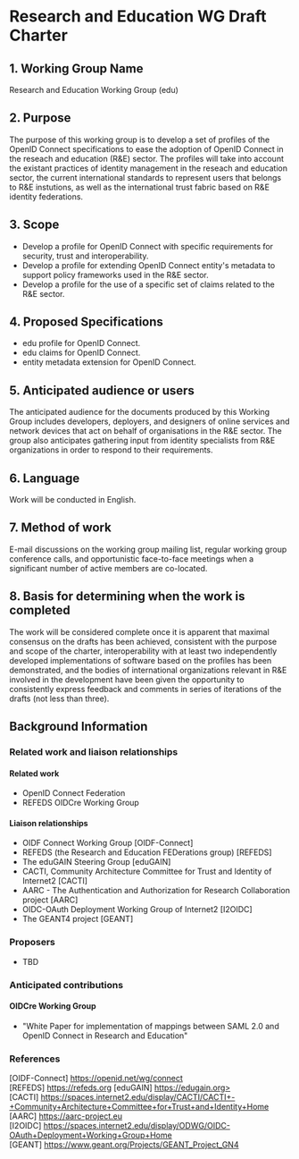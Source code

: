 # Research and Education WG Draft Charter

## 1. Working Group Name

Research and Education Working Group (edu)

## 2. Purpose

The purpose of this working group is to develop a set of profiles of the
OpenID Connect specifications to ease the adoption of OpenID Connect in the
reseach and education (R&E) sector. The profiles will take into account the existant
practices of identity management in the reseach and education sector, the current
international standards to represent users that belongs to R&E
instutions, as well as the international trust fabric based on R&E identity federations.

## 3. Scope

* Develop a profile for OpenID Connect with specific requirements for
security, trust and interoperability.
* Develop a profile for extending OpenID Connect entity's metadata to
support policy frameworks used in the R&E sector.
* Develop a profile for the use of a specific set of claims related to
the R&E sector.

## 4. Proposed Specifications

 * edu profile for OpenID Connect.
 * edu claims for OpenID Connect.
 * entity metadata extension for OpenID Connect.
 
## 5. Anticipated audience or users

The anticipated audience for the documents produced by this Working Group
includes developers, deployers, and designers of online services and
network devices that act on behalf of organisations in the R&E
sector.
The group also anticipates gathering input from identity specialists from
R&E organizations in order to respond to their requirements.

## 6. Language

Work will be conducted in English.

## 7. Method of work

E-mail discussions on the working group mailing list, regular working
group conference calls, and opportunistic face-to-face meetings when a
significant number of active members are co-located. 

## 8. Basis for determining when the work is completed

The work will be considered complete once it is apparent that maximal
consensus on the drafts has been achieved, consistent with the purpose
and scope of the charter, interoperability with at least two independently
developed implementations of software based on the profiles has been
demonstrated, and the bodies of international organizations relevant in R&E
involved in the development have been given the opportunity to consistently express
feedback and comments in series of iterations of the drafts (not less than three). 

## Background Information

### Related work and liaison relationships

#### Related work
* OpenID Connect Federation
* REFEDS OIDCre Working Group

#### Liaison relationships
* OIDF Connect Working Group [OIDF-Connect]
* REFEDS (the Research and Education FEDerations group) [REFEDS]
* The eduGAIN Steering Group [eduGAIN]
* CACTI, Community Architecture Committee for Trust and Identity of Internet2 [CACTI] 
* AARC - The Authentication and Authorization for Research Collaboration project [AARC] 
* OIDC-OAuth Deployment Working Group of Internet2 [I2OIDC]
* The GEANT4 project [GEANT]

### Proposers
* TBD

### Anticipated contributions
#### OIDCre Working Group
* "White Paper for implementation of mappings between SAML 2.0 and OpenID
   Connect in Research and Education"

### References
[OIDF-Connect] https://openid.net/wg/connect     
[REFEDS] https://refeds.org
[eduGAIN] https://edugain.org>  
[CACTI] https://spaces.internet2.edu/display/CACTI/CACTI+-+Community+Architecture+Committee+for+Trust+and+Identity+Home  
[AARC] https://aarc-project.eu  
[I2OIDC] https://spaces.internet2.edu/display/ODWG/OIDC-OAuth+Deployment+Working+Group+Home  
[GEANT] https://www.geant.org/Projects/GEANT_Project_GN4  

